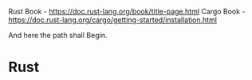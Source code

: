 Rust Book - https://doc.rust-lang.org/book/title-page.html
Cargo Book - https://doc.rust-lang.org/cargo/getting-started/installation.html

And here the path shall Begin.

# Rust


